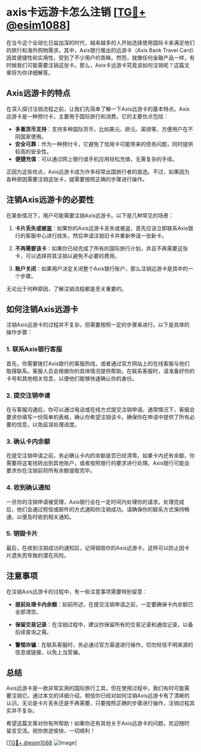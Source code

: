 # axis卡远游卡怎么注销 [[TG💪+ @esim1088](https://t.me/s/esim1088)]

在当今这个全球化日益加深的时代，越来越多的人开始选择使用国际卡来满足他们的旅行和海外购物需求。其中，Axis银行推出的远游卡（Axis Bank Travel Card）因其便捷性和实用性，受到了不少用户的青睐。然而，就像任何金融产品一样，有时候我们可能需要注销这张卡。那么，Axis卡远游卡究竟该如何注销呢？这篇文章将为你详细解答。

## Axis远游卡的特点

在深入探讨注销流程之前，让我们先简单了解一下Axis远游卡的基本特点。Axis远游卡是一种预付卡，主要用于国际旅行和消费。它的主要优点包括：

- **多重货币支持**：支持多种国际货币，比如美元、欧元、英镑等，方便用户在不同国家使用。
- **安全可靠**：作为一种预付卡，它避免了信用卡可能带来的债务问题，同时提供较高的安全性。
- **便捷充值**：可以通过网上银行或手机应用轻松充值，无需复杂的手续。

正因为这些优点，Axis远游卡成为许多经常出国旅行者的首选。不过，如果因为各种原因需要注销这张卡，就需要按照正确的步骤进行操作。

## 注销Axis远游卡的必要性

在某些情况下，用户可能需要注销Axis远游卡。以下是几种常见的场景：

1. **卡片丢失或被盗**：如果你的Axis远游卡丢失或被盗，首先应该立即联系Axis银行的客服中心进行挂失，然后申请注销旧卡并重新申请一张新卡。
   
2. **不再需要该卡**：如果你已经完成了所有的国际旅行计划，并且不再需要这张卡，可以选择将其注销以避免不必要的费用。

3. **账户关闭**：如果用户决定关闭整个Axis银行账户，那么注销远游卡是其中的一个步骤。

无论出于何种原因，了解注销流程都是至关重要的。

## 如何注销Axis远游卡

注销Axis远游卡的过程并不复杂，但需要按照一定的步骤来进行。以下是具体的操作步骤：

### 1. 联系Axis银行客服

首先，你需要拨打Axis银行的客服热线，或者通过官方网站上的在线客服与他们取得联系。客服人员会根据你的具体情况提供帮助。在联系客服时，请准备好你的卡号和其他相关信息，以便他们能够快速确认你的身份。

### 2. 提交注销申请

在与客服沟通后，你可以通过电话或在线方式提交注销申请。通常情况下，客服会要求你填写一份简单的表格，确认你希望注销该卡。确保你在申请中提供了所有必要的信息，以免延误处理进度。

### 3. 确认卡内余额

在提交注销申请之前，务必确认卡内的余额是否已经清零。如果卡内还有余额，你需要将这笔钱转出到其他账户，或者按照银行的要求进行处理。Axis银行可能会要求你在注销前将所有余额提取完毕。

### 4. 收到确认通知

一旦你的注销申请被受理，Axis银行会在一定时间内处理你的请求。处理完成后，他们会通过短信或邮件的方式通知你注销成功。请确保你的联系方式保持畅通，以便及时收到相关通知。

### 5. 销毁卡片

最后，在收到注销成功的通知后，记得销毁你的Axis远游卡。这样可以防止因卡片遗失而导致的潜在风险。

## 注意事项

在注销Axis远游卡的过程中，有一些注意事项需要特别留意：

- **提前处理卡内余额**：如前所述，在提交注销申请之前，一定要确保卡内余额已全部清空。
  
- **保留交易记录**：在注销过程中，建议你保留所有的交易记录和通信记录，以备后续查询之需。

- **警惕诈骗**：在联系客服时，务必通过官方渠道进行操作，切勿轻信不明来源的信息或链接，以免上当受骗。

## 总结

Axis远游卡是一款非常实用的国际旅行工具，但在使用过程中，我们有时可能需要注销它。通过本文的详细介绍，相信你已经对如何注销Axis远游卡有了清晰的认识。无论是卡片丢失还是不再需要，只要按照正确的步骤进行操作，注销过程其实并不复杂。

希望这篇文章对你有所帮助！如果你还有其他关于Axis远游卡的问题，欢迎随时留言交流。祝你旅途愉快，一切顺利！

[[TG💪+ @esim1088](https://t.me/s/esim1088) ![Image](https://i.postimg.cc/4NQfJmqS/Snipaste-2025-05-13-00-14-12.png)]